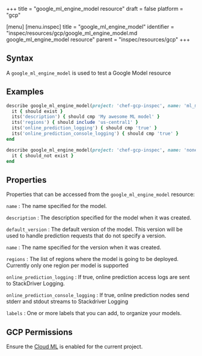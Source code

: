 +++
title = "google_ml_engine_model resource"
draft = false
platform = "gcp"

[menu]
  [menu.inspec]
    title = "google_ml_engine_model"
    identifier = "inspec/resources/gcp/google_ml_engine_model.md google_ml_engine_model resource"
    parent = "inspec/resources/gcp"
+++

## Syntax

A `google_ml_engine_model` is used to test a Google Model resource

## Examples

```ruby
describe google_ml_engine_model(project: 'chef-gcp-inspec', name: 'ml_model') do
  it { should exist }
  its('description') { should cmp 'My awesome ML model' }
  its('regions') { should include 'us-central1' }
  its('online_prediction_logging') { should cmp 'true' }
  its('online_prediction_console_logging') { should cmp 'true' }
end

describe google_ml_engine_model(project: 'chef-gcp-inspec', name: 'nonexistent') do
  it { should_not exist }
end
```

## Properties

Properties that can be accessed from the `google_ml_engine_model` resource:

`name`
: The name specified for the model.

`description`
: The description specified for the model when it was created.

`default_version`
: The default version of the model. This version will be used to handle prediction requests that do not specify a version.

  `name`
  : The name specified for the version when it was created.

`regions`
: The list of regions where the model is going to be deployed. Currently only one region per model is supported

`online_prediction_logging`
: If true, online prediction access logs are sent to StackDriver Logging.

`online_prediction_console_logging`
: If true, online prediction nodes send stderr and stdout streams to Stackdriver Logging

`labels`
: One or more labels that you can add, to organize your models.

## GCP Permissions

Ensure the [Cloud ML](https://console.cloud.google.com/apis/library/ml.googleapis.com) is enabled for the current project.
